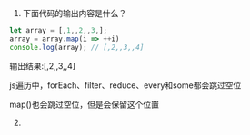 1. 下面代码的输出内容是什么？

```js
let array = [,1,,2,,3,];
array = array.map(i => ++i)
console.log(array); // [,2,,3,,4]
```

输出结果:[,2,,3,,4]

js遍历中，forEach、filter、reduce、every和some都会跳过空位

map()也会跳过空位，但是会保留这个位置

2. 